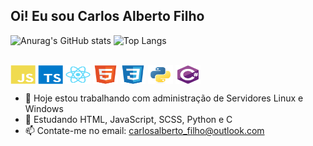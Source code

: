 ## Oi! Eu sou Carlos Alberto Filho

![Anurag's GitHub stats](https://github-readme-stats.vercel.app/api?username=carlosalbertofilho&count_private=true&show_icons=true&theme=dracula)
![Top Langs](https://github-readme-stats.vercel.app/api/top-langs/?username=carlosalbertofilho&layout=compact&langs_count=7&theme=dracula)

<div style="display: inline_block"><br>
  <img align="center" alt="Rafa-Js" height="30" width="40" src="https://raw.githubusercontent.com/devicons/devicon/master/icons/javascript/javascript-plain.svg">
  <img align="center" alt="Rafa-Ts" height="30" width="40" src="https://raw.githubusercontent.com/devicons/devicon/master/icons/typescript/typescript-plain.svg">
  <img align="center" alt="Rafa-React" height="30" width="40" src="https://raw.githubusercontent.com/devicons/devicon/master/icons/react/react-original.svg">
  <img align="center" alt="Rafa-HTML" height="30" width="40" src="https://raw.githubusercontent.com/devicons/devicon/master/icons/html5/html5-original.svg">
  <img align="center" alt="Rafa-CSS" height="30" width="40" src="https://raw.githubusercontent.com/devicons/devicon/master/icons/css3/css3-original.svg">
  <img align="center" alt="Rafa-Python" height="30" width="40" src="https://raw.githubusercontent.com/devicons/devicon/master/icons/python/python-original.svg">
  <img align="center" alt="Rafa-Csharp" height="30" width="40" src="https://raw.githubusercontent.com/devicons/devicon/master/icons/csharp/csharp-original.svg">
</div>

- 🔭 Hoje estou trabalhando com administração de Servidores Linux e Windows 
- 🌱 Estudando HTML, JavaScript, SCSS, Python e C 
- 📫 Contate-me no email: carlosalberto_filho@outlook.com 


